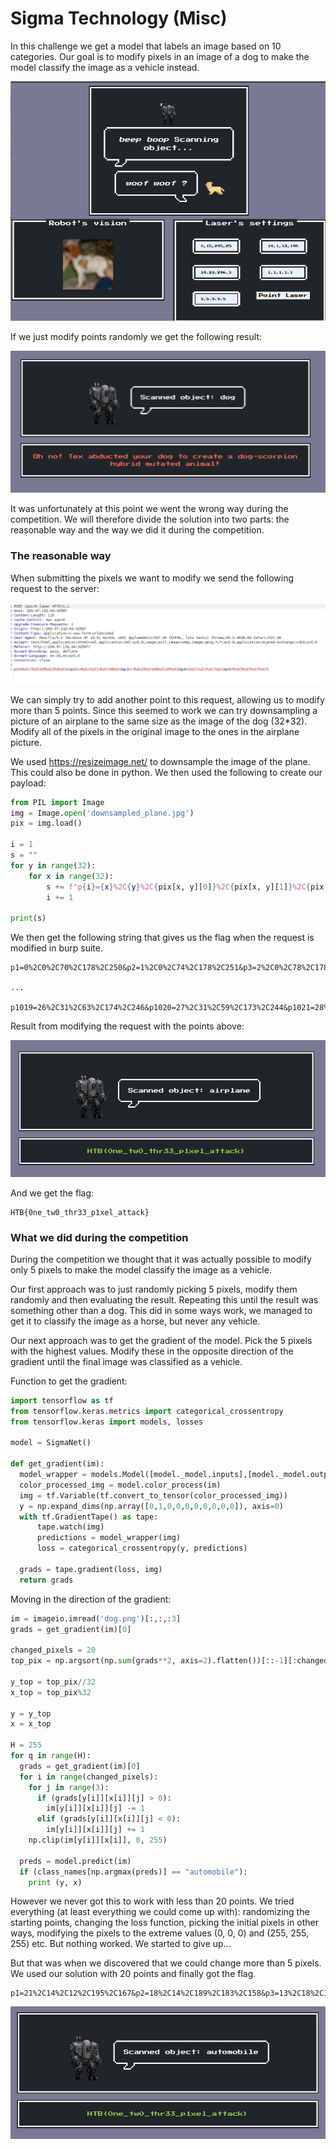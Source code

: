 # Sigma Technology (Misc)

In this challenge we get a model that labels an image based on 10 categories. Our goal is to modify pixels in an image of a dog
to make the model classify the image as a vehicle instead. 

![](images/sigma_intro_points.png)

If we just modify points randomly we get the following result: 

![](images/sigma_dog.png)

It was unfortunately at this point we went the wrong way during the competition. We will therefore divide the solution into two parts: the reasonable way and the way we did it during the competition. 

### The reasonable way

When submitting the pixels we want to modify we send the following request to the server: 

![](images/sigma_request.png)

We can simply try to add another point to this request, allowing us to modify more than 5 points. Since this seemed to work we can try downsampling a picture of an airplane to the same size as the image of the dog (32*32). Modify all of the pixels in the original image to the ones in the airplane picture. 

We used https://resizeimage.net/ to downsample the image of the plane. This could also be done in python. We then used the following to create our payload: 

```python
from PIL import Image
img = Image.open('downsampled_plane.jpg')
pix = img.load()

i = 1
s = ""
for y in range(32):
    for x in range(32):
        s += f"p{i}={x}%2C{y}%2C{pix[x, y][0]}%2C{pix[x, y][1]}%2C{pix[x, y][2]}&"
        i += 1

print(s)
```

We then get the following string that gives us the flag when the request is modified in burp suite. 

```
p1=0%2C0%2C70%2C178%2C250&p2=1%2C0%2C74%2C178%2C251&p3=2%2C0%2C78%2C178%2C253&p4=3%2C0%2C79%2C180%2C252&p5=4%2C0%2C80%2C181%2C253&p6=5%2C0%2C79%2C182%2C251&p7=6%2C0%2C82%2C183%2C251&p8=7%2C0%2C87%2C184%2C253&p9=8%2C0%2C87%2C184%2C252&p10=9%2C0%2C88%2C185%2C253&p11=10%2C0%2C85%2C184%2C252&p12=11%2C0%2C82%2C183%2C253&p13=12%2C0%2C81%2C182%2C252&p14=13%2C0%2C79%2C181%2C253&

...

p1019=26%2C31%2C63%2C174%2C246&p1020=27%2C31%2C59%2C173%2C244&p1021=28%2C31%2C54%2C170%2C243&p1022=29%2C31%2C51%2C169%2C243&p1023=30%2C31%2C47%2C167%2C243&p1024=31%2C31%2C46%2C166%2C242
```

Result from modifying the request with the points above: 

![](images/sigma_airplane.png)

And we get the flag: 
```
HTB{0ne_tw0_thr33_p1xel_attack}
```

### What we did during the competition

During the competition we thought that it was actually possible to modify only 5 pixels to make the model classify the image as a vehicle. 

Our first approach was to just randomly picking 5 pixels, modify them randomly and then evaluating the result. Repeating this until the result was something other than a dog. This did in some ways work, we managed to get it to classify the image as a horse, but never any vehicle. 

Our next approach was to get the gradient of the model. Pick the 5 pixels with the highest values. Modify these in the opposite direction of the gradient until the final image was classified as a vehicle. 

Function to get the gradient: 

```python
import tensorflow as tf
from tensorflow.keras.metrics import categorical_crossentropy
from tensorflow.keras import models, losses 

model = SigmaNet()

def get_gradient(im):
  model_wrapper = models.Model([model._model.inputs],[model._model.output])
  color_processed_img = model.color_process(im)
  img = tf.Variable(tf.convert_to_tensor(color_processed_img))
  y = np.expand_dims(np.array([0,1,0,0,0,0,0,0,0,0]), axis=0)
  with tf.GradientTape() as tape:
      tape.watch(img)
      predictions = model_wrapper(img)
      loss = categorical_crossentropy(y, predictions)

  grads = tape.gradient(loss, img)
  return grads
```

Moving in the direction of the gradient: 

```python
im = imageio.imread('dog.png')[:,:,:3]
grads = get_gradient(im)[0]

changed_pixels = 20
top_pix = np.argsort(np.sum(grads**2, axis=2).flatten())[::-1][:changed_pixels]

y_top = top_pix//32
x_top = top_pix%32

y = y_top
x = x_top

H = 255
for q in range(H):
  grads = get_gradient(im)[0]
  for i in range(changed_pixels):
    for j in range(3): 
      if (grads[y[i]][x[i]][j] > 0):
        im[y[i]][x[i]][j] -= 1
      elif (grads[y[i]][x[i]][j] < 0):
        im[y[i]][x[i]][j] += 1
    np.clip(im[y[i]][x[i]], 0, 255)

  preds = model.predict(im)
  if (class_names[np.argmax(preds)] == "automobile"):
    print (y, x)
```

However we never got this to work with less than 20 points. We tried everything (at least everything we could come up with): randomizing the starting points, changing the loss function, picking the initial pixels in other ways, modifying the pixels to the extreme values (0, 0, 0) and (255, 255, 255) etc. But nothing worked. We started to give up...

But that was when we discovered that we could change more than 5 pixels. We used our solution with 20 points and finally got the flag. 

```
p1=21%2C14%2C12%2C195%2C167&p2=18%2C14%2C189%2C183%2C158&p3=13%2C18%2C117%2C166%2C114&p4=11%2C18%2C107%2C255%2C166&p5=19%2C16%2C226%2C208%2C177&p6=24%2C15%2C245%2C0%2C111&p7=12%2C20%2C65%2C124%2C49&p8=15%2C19%2C184%2C128%2C146&p9=17%2C14%2C199%2C177%2C145&p10=24%2C19%2C189%2C192%2C181&p11=13%2C20%2C98%2C129%2C176&p12=21%2C16%2C186%2C213%2C139&p13=18%2C17%2C240%2C150%2C137&p14=26%2C27%2C202%2C100%2C74&p15=18%2C16%2C236%2C192%2C193&p16=17%2C16%2C205%2C203%2C177&p17=15%2C21%2C123%2C167%2C12&p18=28%2C28%2C63%2C7%2C107&p19=18%2C12%2C248%2C214%2C132&p20=13%2C21%2C10%2C112%2C45
```

![](images/sigma_automobile.png)